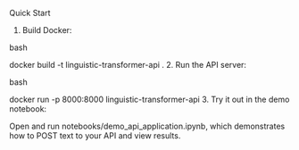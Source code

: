 Quick Start
1. Build Docker:

bash

docker build -t linguistic-transformer-api .
2. Run the API server:

bash

docker run -p 8000:8000 linguistic-transformer-api
3. Try it out in the demo notebook:

Open and run notebooks/demo_api_application.ipynb, which demonstrates how to POST text to your API and view results.

